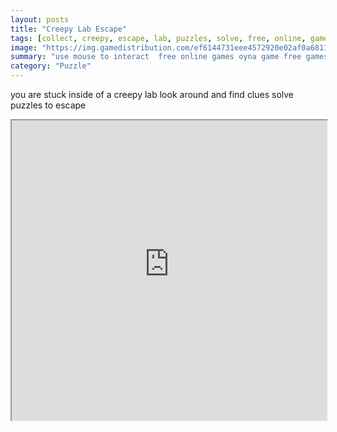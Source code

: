 ```yaml
---
layout: posts
title: "Creepy Lab Escape"
tags: [collect, creepy, escape, lab, puzzles, solve, free, online, games, oyna, game, free, games, play, play, games]
image: "https://img.gamedistribution.com/ef6144731eee4572920e02af0a681149.jpg"
summary: "use mouse to interact  free online games oyna game free games play play games"
category: "Puzzle"
---
```


you are stuck inside of a creepy lab look around and find clues solve puzzles to escape

<iframe width="100%" height="480px;" src="https://flash.gamedistribution.com?game=ef6144731eee4572920e02af0a681149"></iframe>